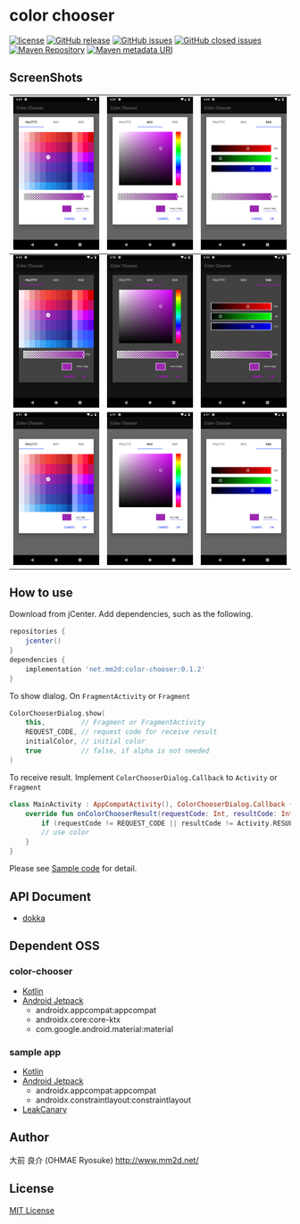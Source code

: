 # color chooser
[![license](https://img.shields.io/github/license/ohmae/color-chooser.svg)](./LICENSE)
[![GitHub release](https://img.shields.io/github/release/ohmae/color-chooser.svg)](https://github.com/ohmae/color-chooser/releases)
[![GitHub issues](https://img.shields.io/github/issues/ohmae/color-chooser.svg)](https://github.com/ohmae/color-chooser/issues)
[![GitHub closed issues](https://img.shields.io/github/issues-closed/ohmae/color-chooser.svg)](https://github.com/ohmae/color-chooser/issues?q=is%3Aissue+is%3Aclosed)
[![Maven Repository](https://img.shields.io/badge/maven-jcenter-brightgreen.svg)](https://bintray.com/ohmae/maven/net.mm2d.color-chooser)
[![Maven metadata URI](https://img.shields.io/maven-metadata/v/https/jcenter.bintray.com/net/mm2d/color-chooser/maven-metadata.xml.svg)](https://bintray.com/ohmae/maven/net.mm2d.color-chooser)

## ScreenShots

|![](readme/1.png)|![](readme/2.png)|![](readme/3.png)|
|:-:|:-:|:-:|
|![](readme/4.png)|![](readme/5.png)|![](readme/6.png)|
|![](readme/7.png)|![](readme/8.png)|![](readme/9.png)|

## How to use

Download from jCenter. Add dependencies, such as the following.

```gradle
repositories {
    jcenter()
}
dependencies {
    implementation 'net.mm2d:color-chooser:0.1.2'
}
```

To show dialog. On `FragmentActivity` or `Fragment`

```kotlin
ColorChooserDialog.show(
    this,         // Fragment or FragmentActivity
    REQUEST_CODE, // request code for receive result
    initialColor, // initial color
    true          // false, if alpha is not needed
)
```

To receive result. Implement `ColorChooserDialog.Callback` to `Activity` or `Fragment` 

```kotlin
class MainActivity : AppCompatActivity(), ColorChooserDialog.Callback {
    override fun onColorChooserResult(requestCode: Int, resultCode: Int, color: Int) {
        if (requestCode != REQUEST_CODE || resultCode != Activity.RESULT_OK) return
        // use color
    }
}
```

Please see [Sample code](sample/src/main/java/net/mm2d/color/chooser/sample/MainActivity.kt) for detail.

## API Document

- [dokka](docs/dokka/lib/index.md)

## Dependent OSS

### color-chooser

- [Kotlin](https://kotlinlang.org/)
- [Android Jetpack](https://developer.android.com/jetpack/)
  - androidx.appcompat:appcompat
  - androidx.core:core-ktx
  - com.google.android.material:material

### sample app

- [Kotlin](https://kotlinlang.org/)
- [Android Jetpack](https://developer.android.com/jetpack/)
  - androidx.appcompat:appcompat
  - androidx.constraintlayout:constraintlayout
- [LeakCanary](https://github.com/square/leakcanary)

## Author
大前 良介 (OHMAE Ryosuke)
http://www.mm2d.net/

## License
[MIT License](./LICENSE)
